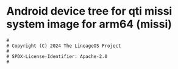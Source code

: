 # Android device tree for qti missi system image for arm64 (missi)

```
#
# Copyright (C) 2024 The LineageOS Project
#
# SPDX-License-Identifier: Apache-2.0
#
```
